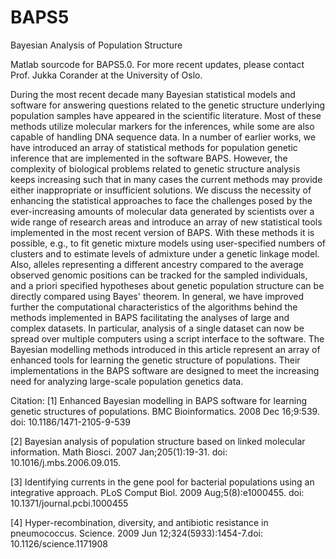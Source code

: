 # BAPS5
Bayesian Analysis of Population Structure 

Matlab sourcode for BAPS5.0. For more recent updates, please contact Prof. Jukka Corander at the University of Oslo.

During the most recent decade many Bayesian statistical models and software for answering questions related to the genetic structure underlying population samples have appeared in the scientific literature. Most of these methods utilize molecular markers for the inferences, while some are also capable of handling DNA sequence data. In a number of earlier works, we have introduced an array of statistical methods for population genetic inference that are implemented in the software BAPS. However, the complexity of biological problems related to genetic structure analysis keeps increasing such that in many cases the current methods may provide either inappropriate or insufficient solutions. We discuss the necessity of enhancing the statistical approaches to face the challenges posed by the ever-increasing amounts of molecular data generated by scientists over a wide range of research areas and introduce an array of new statistical tools implemented in the most recent version of BAPS. With these methods it is possible, e.g., to fit genetic mixture models using user-specified numbers of clusters and to estimate levels of admixture under a genetic linkage model. Also, alleles representing a different ancestry compared to the average observed genomic positions can be tracked for the sampled individuals, and a priori specified hypotheses about genetic population structure can be directly compared using Bayes' theorem. In general, we have improved further the computational characteristics of the algorithms behind the methods implemented in BAPS facilitating the analyses of large and complex datasets. In particular, analysis of a single dataset can now be spread over multiple computers using a script interface to the software. The Bayesian modelling methods introduced in this article represent an array of enhanced tools for learning the genetic structure of populations. Their implementations in the BAPS software are designed to meet the increasing need for analyzing large-scale population genetics data. 

Citation:
[1] Enhanced Bayesian modelling in BAPS software for learning genetic structures of populations. BMC Bioinformatics. 2008 Dec 16;9:539. doi: 10.1186/1471-2105-9-539

[2] Bayesian analysis of population structure based on linked molecular information. Math Biosci. 2007 Jan;205(1):19-31. doi: 10.1016/j.mbs.2006.09.015.

[3] Identifying currents in the gene pool for bacterial populations using an integrative approach. PLoS Comput Biol. 2009 Aug;5(8):e1000455. doi: 10.1371/journal.pcbi.1000455

[4] Hyper-recombination, diversity, and antibiotic resistance in pneumococcus. Science. 2009 Jun 12;324(5933):1454-7.doi: 10.1126/science.1171908
